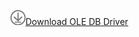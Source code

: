 ![Download](../ssms/media/download-icon.png)[Download OLE DB Driver](../connect/oledb/download-oledb-driver-for-sql-server.md)
